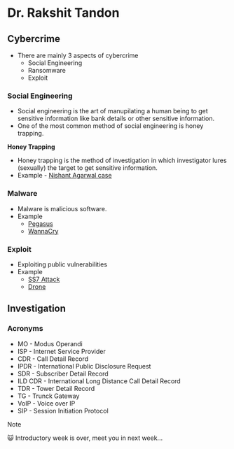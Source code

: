 # Dr. Rakshit Tandon

## Cybercrime
- There are mainly 3 aspects of cybercrime
  - Social Engineering
  - Ransomware
  - Exploit
### Social Engineering
- Social engineering is the art of manupilating a human being to get sensitive information like bank details or other sensitive information.
- One of the most common method of social engineering is honey trapping.

**Honey Trapping**
- Honey trapping is the method of investigation in which investigator lures (sexually) the target to get sensitive information.
- Example - [Nishant Agarwal case](https://news.abplive.com/states/drdo-ex-brahmos-engineer-nishant-agarwal-life-imprisonment-spying-pakistan-isi-bombay-high-court-1692797#:~:text=Investigations%20revealed%20that%20Agarwal%20had%20been%20in%20contact%20with%20suspected%20Pakistani%20intelligence%20operatives%20through%20two%20Facebook%20accounts%2C%20Neha%20Sharma%20and%20Pooja%20Ranjan.)
### Malware
- Malware is malicious software.
- Example
  - [Pegasus](https://en.wikipedia.org/wiki/Pegasus_(spyware))
  - [WannaCry](https://en.wikipedia.org/wiki/WannaCry_ransomware_attack)
### Exploit
- Exploiting public vulnerabilities
- Example
  - [SS7 Attack](https://www.firstpoint-mg.com/blog/ss7-attack-guide/)
  - [Drone](https://timesofindia.indiatimes.com/india/drone-recovered-near-pakistan-border-in-punjab/articleshow/105355323.cms)

## Investigation
### Acronyms
- MO - Modus Operandi
- ISP - Internet Service Provider
- CDR - Call Detail Record
- IPDR - International Public Disclosure Request
- SDR - Subscriber Detail Record
- ILD CDR - International Long Distance Call Detail Record
- TDR - Tower Detail Record
- TG - Trunck Gateway
- VoIP - Voice over IP
- SIP - Session Initiation Protocol

> [!NOTE]
> :smiley_cat: Introductory week is over, meet you in next week...
